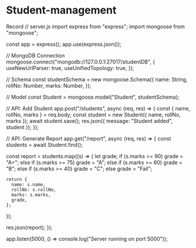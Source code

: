 # Student-management
Record
// server.js
import express from "express";
import mongoose from "mongoose";

const app = express();
app.use(express.json());

// MongoDB Connection
mongoose.connect("mongodb://127.0.0.1:27017/studentDB", {
  useNewUrlParser: true,
  useUnifiedTopology: true,
});

// Schema
const studentSchema = new mongoose.Schema({
  name: String,
  rollNo: Number,
  marks: Number,
});

// Model
const Student = mongoose.model("Student", studentSchema);

// API: Add Student
app.post("/students", async (req, res) => {
  const { name, rollNo, marks } = req.body;
  const student = new Student({ name, rollNo, marks });
  await student.save();
  res.json({ message: "Student added", student });
});

// API: Generate Report
app.get("/report", async (req, res) => {
  const students = await Student.find();

  const report = students.map((s) => {
    let grade;
    if (s.marks >= 90) grade = "A+";
    else if (s.marks >= 75) grade = "A";
    else if (s.marks >= 60) grade = "B";
    else if (s.marks >= 40) grade = "C";
    else grade = "Fail";

    return {
      name: s.name,
      rollNo: s.rollNo,
      marks: s.marks,
      grade,
    };
  });

  res.json(report);
});

app.listen(5000, () => console.log("Server running on port 5000"));

